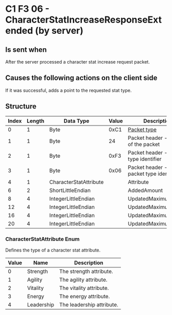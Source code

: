 # C1 F3 06 - CharacterStatIncreaseResponseExtended (by server)

## Is sent when

After the server processed a character stat increase request packet.

## Causes the following actions on the client side

If it was successful, adds a point to the requested stat type.

## Structure

| Index | Length | Data Type | Value | Description |
|-------|--------|-----------|-------|-------------|
| 0 | 1 |   Byte   | 0xC1  | [Packet type](PacketTypes.md) |
| 1 | 1 |    Byte   |   24   | Packet header - length of the packet |
| 2 | 1 |    Byte   | 0xF3  | Packet header - packet type identifier |
| 3 | 1 |    Byte   | 0x06  | Packet header - sub packet type identifier |
| 4 | 1 | CharacterStatAttribute |  | Attribute |
| 6 | 2 | ShortLittleEndian |  | AddedAmount |
| 8 | 4 | IntegerLittleEndian |  | UpdatedMaximumHealth |
| 12 | 4 | IntegerLittleEndian |  | UpdatedMaximumMana |
| 16 | 4 | IntegerLittleEndian |  | UpdatedMaximumShield |
| 20 | 4 | IntegerLittleEndian |  | UpdatedMaximumAbility |

### CharacterStatAttribute Enum

Defines the type of a character stat attribute.

| Value | Name | Description |
|-------|------|-------------|
| 0 | Strength | The strength attribute. |
| 1 | Agility | The agility attribute. |
| 2 | Vitality | The vitality attribute. |
| 3 | Energy | The energy attribute. |
| 4 | Leadership | The leadership attribute. |